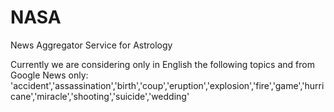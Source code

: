 # NASA
News Aggregator Service for Astrology

Currently we are considering only in English the following topics and from Google News only:
'accident','assassination','birth','coup','eruption','explosion','fire','game','hurricane','miracle','shooting','suicide','wedding'
